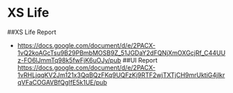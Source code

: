 # XS Life
##XS Life Report
- https://docs.google.com/document/d/e/2PACX-1vQ2koAGcTsu9B29PBmbMOSB9Z_51JGDaY2dFQNjXmOXGcjRf_C44UUz-FO6lJmmTq98k5fwFjK6uOJy/pub
##UI Report
https://docs.google.com/document/d/e/2PACX-1vRHLjqqKV2Jm121x3QqBQzFKq9UQFzKj9RTF2wjTXTjCH9mrUktiG4jlkrqVFaCOGAVBfQgIfE5k1UE/pub
